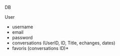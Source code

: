 DB 

User 
- username
- email
- password
- conversations (UserID, ID, Title, echanges, dates)
- favoris (conversations ID)*
